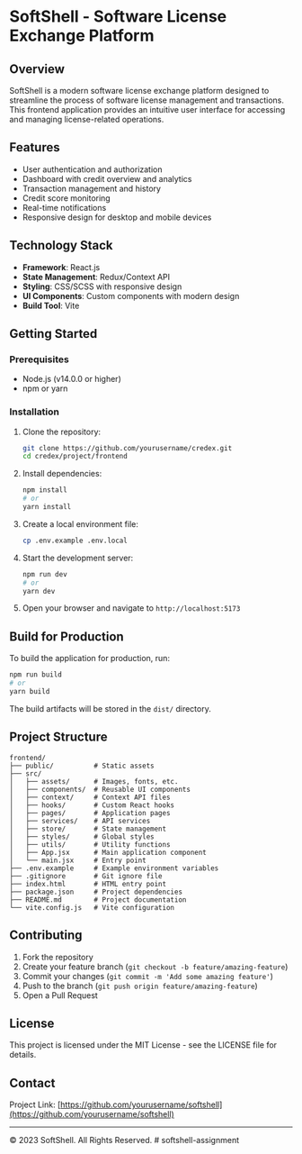 # SoftShell - Software License Exchange Platform

## Overview

SoftShell is a modern software license exchange platform designed to streamline the process of software license management and transactions. This frontend application provides an intuitive user interface for accessing and managing license-related operations.

## Features

- User authentication and authorization
- Dashboard with credit overview and analytics
- Transaction management and history
- Credit score monitoring
- Real-time notifications
- Responsive design for desktop and mobile devices

## Technology Stack

- **Framework**: React.js
- **State Management**: Redux/Context API
- **Styling**: CSS/SCSS with responsive design
- **UI Components**: Custom components with modern design
- **Build Tool**: Vite

## Getting Started

### Prerequisites

- Node.js (v14.0.0 or higher)
- npm or yarn

### Installation

1. Clone the repository:
   ```bash
   git clone https://github.com/yourusername/credex.git
   cd credex/project/frontend
   ```

2. Install dependencies:
   ```bash
   npm install
   # or
   yarn install
   ```

3. Create a local environment file:
   ```bash
   cp .env.example .env.local
   ```

4. Start the development server:
   ```bash
   npm run dev
   # or
   yarn dev
   ```

5. Open your browser and navigate to `http://localhost:5173`

## Build for Production

To build the application for production, run:

```bash
npm run build
# or
yarn build
```

The build artifacts will be stored in the `dist/` directory.

## Project Structure

```
frontend/
├── public/          # Static assets
├── src/
│   ├── assets/      # Images, fonts, etc.
│   ├── components/  # Reusable UI components
│   ├── context/     # Context API files
│   ├── hooks/       # Custom React hooks
│   ├── pages/       # Application pages
│   ├── services/    # API services
│   ├── store/       # State management
│   ├── styles/      # Global styles
│   ├── utils/       # Utility functions
│   ├── App.jsx      # Main application component
│   └── main.jsx     # Entry point
├── .env.example     # Example environment variables
├── .gitignore       # Git ignore file
├── index.html       # HTML entry point
├── package.json     # Project dependencies
├── README.md        # Project documentation
└── vite.config.js   # Vite configuration
```

## Contributing

1. Fork the repository
2. Create your feature branch (`git checkout -b feature/amazing-feature`)
3. Commit your changes (`git commit -m 'Add some amazing feature'`)
4. Push to the branch (`git push origin feature/amazing-feature`)
5. Open a Pull Request

## License

This project is licensed under the MIT License - see the LICENSE file for details.

## Contact

Project Link: [https://github.com/yourusername/softshell](https://github.com/yourusername/softshell)

---

© 2023 SoftShell. All Rights Reserved.
#   s o f t s h e l l - a s s i g n m e n t  
 